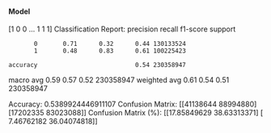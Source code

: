 #### Model
[1 0 0 ... 1 1 1]
Classification Report:
              precision    recall  f1-score   support

           0       0.71      0.32      0.44 130133524
           1       0.48      0.83      0.61 100225423

    accuracy                           0.54 230358947
   macro avg       0.59      0.57      0.52 230358947
weighted avg       0.61      0.54      0.51 230358947

Accuracy: 0.5389924446911107
Confusion Matrix:
[[41138644 88994880]
 [17202335 83023088]]
Confusion Matrix (%):
[[17.85849629 38.63313371]
 [ 7.46762182 36.04074818]]
